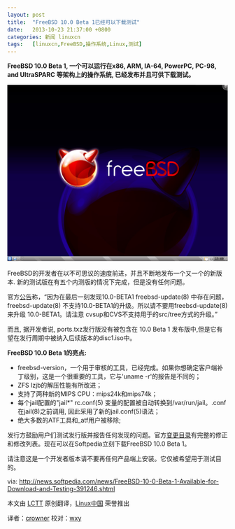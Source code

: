 ```yaml
---
layout: post
title:	"FreeBSD 10.0 Beta 1已经可以下载测试"
date:	2013-10-23 21:37:00 +0800 
categories:	新闻 linuxcn 
tags:	[linuxcn,FreeBSD,操作系统,Linux,测试]
---
```



**FreeBSD 10.0 Beta 1, 一个可以运行在x86, ARM, IA-64, PowerPC, PC-98, and UltraSPARC 等架构上的操作系统, 已经发布并且可供下载测试。**


 ![](/Asserts/Images/album/201310/23/2130383fgk0gpputzuljf0.png)


FreeBSD的开发者在以不可思议的速度前进，并且不断地发布一个又一个的新版本. 新的测试版在有五个内测版的情况下完成，但是没有任何问题。


官方[公告](http://lists.freebsd.org/pipermail/freebsd-current/2013-October/045524.html)称，“因为在最后一刻发现10.0-BETA1 freebsd-update(8) 中存在问题，freebsd-update(8) 不支持10.0-BETA1的升级。所以请不要用freebsd-update(8) 来升级 10.0-BETA1。请注意 cvsup和CVS不支持用于的src/tree方式的升级。”


而且, 据开发者说, ports.txz发行版没有被包含在 10.0 Beta 1 发布版中,但是它有望在发行周期中被纳入后续版本的disc1.iso中。


**FreeBSD 10.0 Beta 1的亮点:**


* freebsd-version，一个用于审核的工具，已经完成。如果你想确定客户端补丁级别，这是一个很重要的工具，它与'uname -r'的报告是不同的；
* ZFS lzjb的解压性能有所改进；
* 支持了两种新的MIPS CPU：mips24k和mips74k；
* 每个jail配置的"jail\*" rc.conf(5) 变量的配置被自动转换到/var/run/jail。.conf在jail(8)之前调用, 因此采用了新的jail.conf(5)语法；
* 绝大多数的ATF工具和\_atf用户被移除;


发行方鼓励用户们测试发行版并报告任何发现的问题。官方[变更目录](http://lists.freebsd.org/pipermail/freebsd-current/2013-October/045524.html)有完整的修正和修改列表。现在可以在Softpedia立刻下载FreeBSD 10.0 Beta 1。


请注意这是一个开发者版本请不要再任何产品端上安装。它仅被希望用于测试目的。


 


via: <http://news.softpedia.com/news/FreeBSD-10-0-Beta-1-Available-for-Download-and-Testing-391246.shtml>


本文由 [LCTT](https://github.com/LCTT/TranslateProject) 原创翻译，[Linux中国](http://linux.cn/) 荣誉推出


译者：[crowner](https://github.com/crowner) 校对：[wxy](https://github.com/wxy)
